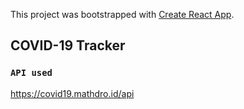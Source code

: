This project was bootstrapped with [Create React App](https://github.com/facebook/create-react-app).

## COVID-19 Tracker

### `API used`

https://covid19.mathdro.id/api